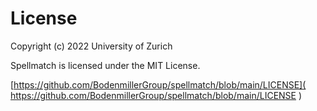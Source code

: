 # License

Copyright (c) 2022 University of Zurich

Spellmatch is licensed under the MIT License.

[https://github.com/BodenmillerGroup/spellmatch/blob/main/LICENSE](
    https://github.com/BodenmillerGroup/spellmatch/blob/main/LICENSE
)
